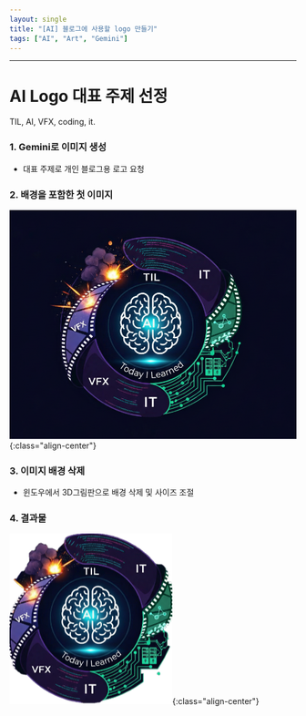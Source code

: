 ```yaml
---
layout: single
title: "[AI] 블로그에 사용할 logo 만들기"
tags: ["AI", "Art", "Gemini"]
---
```

---
# AI Logo 대표 주제 선정

TIL, AI, VFX, coding, it.


### 1. Gemini로 이미지 생성
* 대표 주제로 개인 블로그용 로고 요청

### 2. 배경을 포함한 첫 이미지
![Logo Image](/assets/images/logo_v01.png "Logo"){:class="align-center"}
### 3. 이미지 배경 삭제
* 윈도우에서 3D그림판으로 배경 삭제 및 사이즈 조절

### 4. 결과물
![Logo Image](/assets/images/logo_v02.png "Logo"){:class="align-center"}
